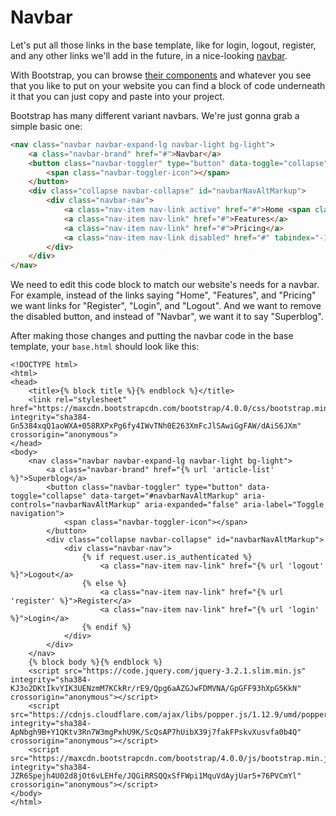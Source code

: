 # Navbar
Let's put all those links in the base template, like for login, logout, register, and any other links we'll add in the future, in a nice-looking [navbar](https://getbootstrap.com/docs/4.3/components/navbar/).

With Bootstrap, you can browse [their components](https://getbootstrap.com/docs/4.3/components/alerts/) and whatever you see that you like to put on your website you can find a block of code underneath it that you can just copy and paste into your project.

Bootstrap has many different variant navbars. We're just gonna grab a simple basic one:
```html
<nav class="navbar navbar-expand-lg navbar-light bg-light">
    <a class="navbar-brand" href="#">Navbar</a>
    <button class="navbar-toggler" type="button" data-toggle="collapse" data-target="#navbarNavAltMarkup" aria-controls="navbarNavAltMarkup" aria-expanded="false" aria-label="Toggle navigation">
        <span class="navbar-toggler-icon"></span>
    </button>
    <div class="collapse navbar-collapse" id="navbarNavAltMarkup">
        <div class="navbar-nav">
            <a class="nav-item nav-link active" href="#">Home <span class="sr-only">(current)</span></a>
            <a class="nav-item nav-link" href="#">Features</a>
            <a class="nav-item nav-link" href="#">Pricing</a>
            <a class="nav-item nav-link disabled" href="#" tabindex="-1" aria-disabled="true">Disabled</a>
        </div>
    </div>
</nav>
```

We need to edit this code block to match our website's needs for a navbar. For example, instead of the links saying "Home", "Features", and "Pricing" we want links for "Register", "Login", and "Logout". And we want to remove the disabled button, and instead of "Navbar", we want it to say "Superblog".

After making those changes and putting the navbar code in the base template, your `base.html` should look like this:
```django
<!DOCTYPE html>
<html>
<head>
    <title>{% block title %}{% endblock %}</title>
    <link rel="stylesheet" href="https://maxcdn.bootstrapcdn.com/bootstrap/4.0.0/css/bootstrap.min.css" integrity="sha384-Gn5384xqQ1aoWXA+058RXPxPg6fy4IWvTNh0E263XmFcJlSAwiGgFAW/dAiS6JXm" crossorigin="anonymous">
</head>
<body>
    <nav class="navbar navbar-expand-lg navbar-light bg-light">
        <a class="navbar-brand" href="{% url 'article-list' %}">Superblog</a>
        <button class="navbar-toggler" type="button" data-toggle="collapse" data-target="#navbarNavAltMarkup" aria-controls="navbarNavAltMarkup" aria-expanded="false" aria-label="Toggle navigation">
            <span class="navbar-toggler-icon"></span>
        </button>
        <div class="collapse navbar-collapse" id="navbarNavAltMarkup">
            <div class="navbar-nav">
                {% if request.user.is_authenticated %}
                    <a class="nav-item nav-link" href="{% url 'logout' %}">Logout</a>
                {% else %}
                    <a class="nav-item nav-link" href="{% url 'register' %}">Register</a>
                    <a class="nav-item nav-link" href="{% url 'login' %}">Login</a>
                {% endif %}
            </div>
        </div>
    </nav>
    {% block body %}{% endblock %}
    <script src="https://code.jquery.com/jquery-3.2.1.slim.min.js" integrity="sha384-KJ3o2DKtIkvYIK3UENzmM7KCkRr/rE9/Qpg6aAZGJwFDMVNA/GpGFF93hXpG5KkN" crossorigin="anonymous"></script>
    <script src="https://cdnjs.cloudflare.com/ajax/libs/popper.js/1.12.9/umd/popper.min.js" integrity="sha384-ApNbgh9B+Y1QKtv3Rn7W3mgPxhU9K/ScQsAP7hUibX39j7fakFPskvXusvfa0b4Q" crossorigin="anonymous"></script>
    <script src="https://maxcdn.bootstrapcdn.com/bootstrap/4.0.0/js/bootstrap.min.js" integrity="sha384-JZR6Spejh4U02d8jOt6vLEHfe/JQGiRRSQQxSfFWpi1MquVdAyjUar5+76PVCmYl" crossorigin="anonymous"></script>
</body>
</html>
```